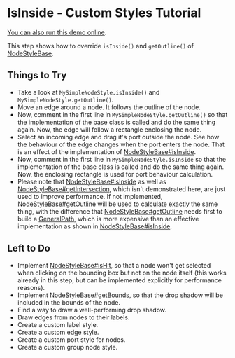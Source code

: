 <!--
 //////////////////////////////////////////////////////////////////////////////
 // @license
 // This demo file is part of yFiles for HTML 2.3.0.3.
 // Use is subject to license terms.
 //
 // Copyright (c) 2000-2020 by yWorks GmbH, Vor dem Kreuzberg 28,
 // 72070 Tuebingen, Germany. All rights reserved.
 //
 //////////////////////////////////////////////////////////////////////////////
-->
# IsInside - Custom Styles Tutorial

[You can also run this demo online](https://live.yworks.com/demos/02-tutorial-custom-styles/04-is-inside/index.html).

This step shows how to override `isInside()` and `getOutline()` of [NodeStyleBase](https://docs.yworks.com/yfileshtml/#/api/NodeStyleBase).

## Things to Try

- Take a look at `MySimpleNodeStyle.isInside()` and `MySimpleNodeStyle.getOutline()`.
- Move an edge around a node. It follows the outline of the node.
- Now, comment in the first line in `MySimpleNodeStyle.getOutline()` so that the implementation of the base class is called and do the same thing again. Now, the edge will follow a rectangle enclosing the node.
- Select an incoming edge and drag it's port outside the node. See how the behaviour of the edge changes when the port enters the node. That is an effect of the implementation of [NodeStyleBase#isInside](https://docs.yworks.com/yfileshtml/#/api/NodeStyleBase#isInside).
- Now, comment in the first line in `MySimpleNodeStyle.isInside` so that the implementation of the base class is called and do the same thing again. Now, the enclosing rectangle is used for port behaviour calculation.
- Please note that [NodeStyleBase#isInside](https://docs.yworks.com/yfileshtml/#/api/NodeStyleBase#isInside) as well as [NodeStyleBase#getIntersection](https://docs.yworks.com/yfileshtml/#/api/NodeStyleBase#getIntersection), which isn't demonstrated here, are just used to improve performance. If not implemented, [NodeStyleBase#getOutline](https://docs.yworks.com/yfileshtml/#/api/NodeStyleBase#getOutline) will be used to calculate exactly the same thing, with the difference that [NodeStyleBase#getOutline](https://docs.yworks.com/yfileshtml/#/api/NodeStyleBase#getOutline) needs first to build a [GeneralPath](https://docs.yworks.com/yfileshtml/#/api/GeneralPath), which is more expensive than an effective implementation as shown in [NodeStyleBase#isInside](https://docs.yworks.com/yfileshtml/#/api/NodeStyleBase#isInside).

## Left to Do

- Implement [NodeStyleBase#isHit](https://docs.yworks.com/yfileshtml/#/api/NodeStyleBase#isHit), so that a node won't get selected when clicking on the bounding box but not on the node itself (this works already in this step, but can be implemented explicitly for performance reasons).
- Implement [NodeStyleBase#getBounds](https://docs.yworks.com/yfileshtml/#/api/NodeStyleBase#getBounds), so that the drop shadow will be included in the bounds of the node.
- Find a way to draw a well-performing drop shadow.
- Draw edges from nodes to their labels.
- Create a custom label style.
- Create a custom edge style.
- Create a custom port style for nodes.
- Create a custom group node style.
